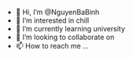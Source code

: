 - 👋 Hi, I’m @NguyenBaBinh
- 👀 I’m interested in chill
- 🌱 I’m currently learning university
- 💞️ I’m looking to collaborate on 
- 📫 How to reach me ...

<!---
NguyenBaBinh/NguyenBaBinh is a ✨ special ✨ repository because its `README.md` (this file) appears on your GitHub profile.
You can click the Preview link to take a look at your changes.
--->
